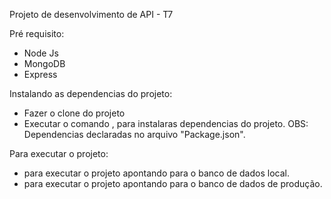 Projeto de desenvolvimento de API - T7

Pré requisito:
* Node Js
* MongoDB
* Express

Instalando as dependencias do projeto:
* Fazer o clone do projeto
* Executar o comando <npm install>, para instalaras dependencias do projeto. OBS: Dependencias declaradas no arquivo "Package.json".

Para executar o projeto:
* <npm run dev> para executar o projeto apontando para o banco de dados local.
* <npm start> para executar o projeto apontando para o banco de dados de produção.

